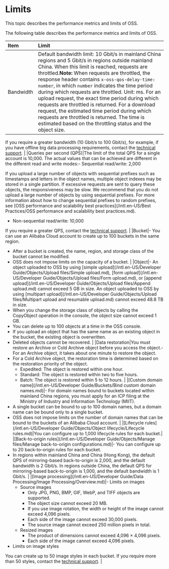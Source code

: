 # Limits

This topic describes the performance metrics and limits of OSS.

The following table describes the performance metrics and limits of OSS.

|Item|Limit|
|:---|:----|
|Bandwidth|Default bandwidth limit: 10 Gbit/s in mainland China regions and 5 Gbit/s in regions outside mainland China. When this limit is reached, requests are throttled.**Note:** When requests are throttled, the response header contains `x-oss-qos-delay-time: number`, in which `number` indicates the time period during which requests are throttled. Unit: ms. For an upload request, the exact time period during which requests are throttled is returned. For a download request, the estimated time period during which requests are throttled is returned. The time is estimated based on the throttling status and the object size.

If you require a greater bandwidth \(10 Gbit/s to 100 Gbit/s\), for example, if you have offline big data processing requirements, contact the [technical support](https://workorder-intl.console.aliyun.com/#/ticket/createIndex). |
|Queries per second \(QPS\)|The limit of the total QPS for a single account is 10,000. The actual values that can be achieved are different in the different read and write modes:-   Sequential read/write: 2,000

If you upload a large number of objects with sequential prefixes such as timestamps and letters in the object names, multiple object indexes may be stored in a single partition. If excessive requests are sent to query these objects, the responsiveness may be slow. We recommend that you do not upload a large number of objects by using sequential prefixes. For more information about how to change sequential prefixes to random prefixes, see [OSS performance and scalability best practices](/intl.en-US/Best Practices/OSS performance and scalability best practices.md).

-   Non-sequential read/write: 10,000

If you require a greater QPS, contact the [technical support](https://workorder-intl.console.aliyun.com/#/ticket/createIndex). |
|Bucket|-   You can use an Alibaba Cloud account to create up to 100 buckets in the same region.
-   After a bucket is created, the name, region, and storage class of the bucket cannot be modified.
-   OSS does not impose limits on the capacity of a bucket. |
|Object|-   An object uploaded to OSS by using [simple upload](/intl.en-US/Developer Guide/Objects/Upload files/Simple upload.md), [form upload](/intl.en-US/Developer Guide/Objects/Upload files/Form upload.md), or [append upload](/intl.en-US/Developer Guide/Objects/Upload files/Append upload.md) cannot exceed 5 GB in size. An object uploaded to OSS by using [multipart upload](/intl.en-US/Developer Guide/Objects/Upload files/Multipart upload and resumable upload.md) cannot exceed 48.8 TB in size.
-   When you change the storage class of objects by calling the CopyObject operation in the console, the object size cannot exceed 1 GB.
-   You can delete up to 100 objects at a time in the OSS console.
-   If you upload an object that has the same name as an existing object in the bucket, the existing object is overwritten.
-   Deleted objects cannot be recovered. |
|Data restoration|You must restore an Archive or Cold Archive object before you access the object.-   For an Archive object, it takes about one minute to restore the object.
-   For a Cold Archive object, the restoration time is determined based on the restoration priority of the object.
    -   Expedited: The object is restored within one hour.
    -   Standard: The object is restored within two to five hours.
    -   Batch: The object is restored within 5 to 12 hours. |
|[Custom domain name](/intl.en-US/Developer Guide/Buckets/Bind custom domain names.md)|-   For domain names bound to buckets located within mainland China regions, you must apply for an ICP filing at the Ministry of Industry and Information Technology \(MIIT\).
-   A single bucket can be bound to up to 100 domain names, but a domain name can be bound only to a single bucket.
-   OSS does not impose limits on the number of domain names that can be bound to the buckets of an Alibaba Cloud account. |
|[Lifecycle rules](/intl.en-US/Developer Guide/Objects/Object lifecycle/Lifecycle rules.md)|You can configure up to 1,000 lifecycle rules for each bucket.|
|[Back-to-origin rules](/intl.en-US/Developer Guide/Objects/Manage files/Manage back-to-origin configurations.md)|-   You can configure up to 20 back-to-origin rules for each bucket.
-   In regions within mainland China and China \(Hong Kong\), the default QPS of mirroring-based back-to-origin is 2,000, and the default bandwidth is 2 Gbit/s. In regions outside China, the default QPS for mirroring-based back-to-origin is 1,000, and the default bandwidth is 1 Gbit/s. |
|[Image processing](/intl.en-US/Developer Guide/Data Processing/Image Processing/Overview.md)|-   Limits on images
    -   Source images
        -   Only JPG, PNG, BMP, GIF, WebP, and TIFF objects are supported.
        -   The object size cannot exceed 20 MB.
        -   If you use image rotation, the width or height of the image cannot exceed 4,096 pixels.
        -   Each side of the image cannot exceed 30,000 pixels.
        -   The source image cannot exceed 250 million pixels in total.
    -   Resized images
        -   The product of dimensions cannot exceed 4,096 × 4,096 pixels.
        -   Each side of the image cannot exceed 4,096 pixels.
-   Limits on image styles

You can create up to 50 image styles in each bucket. If you require more than 50 styles, contact the [technical support](https://workorder-intl.console.aliyun.com/#/ticket/createIndex). |

